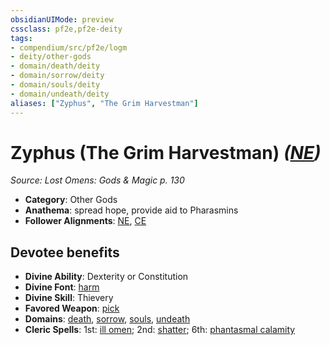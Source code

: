 ```yaml
---
obsidianUIMode: preview
cssclass: pf2e,pf2e-deity
tags:
- compendium/src/pf2e/logm
- deity/other-gods
- domain/death/deity
- domain/sorrow/deity
- domain/souls/deity
- domain/undeath/deity
aliases: ["Zyphus", "The Grim Harvestman"]
---
```

# Zyphus (The Grim Harvestman) *([NE](../../../Rules/traits/neutral-evil-b1.md))*  
*Source: Lost Omens: Gods & Magic p. 130*  

- **Category**: Other Gods
- **Anathema**: spread hope, provide aid to Pharasmins
- **Follower Alignments**: [NE](../../../Rules/traits/neutral-evil-b1.md), [CE](../../../Rules/traits/chaotic-evil-b1.md)

## Devotee benefits

- **Divine Ability**: Dexterity or Constitution
- **Divine Font**: [harm](../../spells/harm.md)
- **Divine Skill**: Thievery
- **Favored Weapon**: [pick](../../equipment/items/pick.md)
- **Domains**: [death](../domains.md#Death), [sorrow](../domains.md#Sorrow), [souls](../domains.md#Souls), [undeath](../domains.md#Undeath)
- **Cleric Spells**: 1st: [ill omen](../../spells/ill-omen-logm.md); 2nd: [shatter](../../spells/shatter.md); 6th: [phantasmal calamity](../../spells/phantasmal-calamity.md)